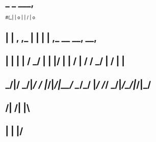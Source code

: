# _                           _      ___,                            
#(_|   |                  o  | |    /   |                         o  
#  |   |         ,   ,_      | |   |    |   ,_    __   __,   __,     
#  |   | |   |  / \_/  |  |  |/    |    |  /  |  / / _/  |  /  |  |  
#   \_/|/ \_/|_/ \/    |_/|_/|__/   \__/\_/   |_/ /_/ \_/|_/\_/|_/|_/
#     /|                                           /|          |\    
#     \|                                           \|          |/    
